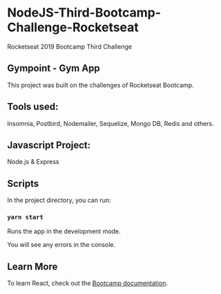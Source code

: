 # NodeJS-Third-Bootcamp-Challenge-Rocketseat
Rocketseat 2019 Bootcamp Third Challenge

## Gympoint - Gym App

This project was built on the challenges of Rocketseat Bootcamp.

## Tools used:
  
 Insomnia, Postbird, Nodemailer, Sequelize, Mongo DB, Redis and others.
  
 ## Javascript Project:
 
 Node.js & Express

## Scripts

In the project directory, you can run:

### `yarn start`

Runs the app in the development mode.<br />

You will see any errors in the console.

## Learn More

To learn React, check out the [Bootcamp documentation](https://rocketseat.com.br).
